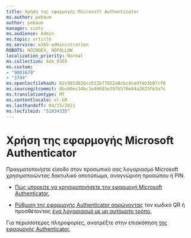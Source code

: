 ```yaml
---
title: Χρήση της εφαρμογής Microsoft Authenticator
ms.author: pebaum
author: pebaum
manager: scotv
ms.audience: Admin
ms.topic: article
ms.service: o365-administration
ROBOTS: NOINDEX, NOFOLLOW
localization_priority: Normal
ms.collection: Adm_O365
ms.custom:
- "9001679"
- "3744"
ms.openlocfilehash: 62c981d616cc612b77922a8cbc4cedf4b3b87cf0
ms.sourcegitcommit: 8bc60ec34bc1e40685e3976576e04a2623f63a7c
ms.translationtype: MT
ms.contentlocale: el-GR
ms.lasthandoff: 04/15/2021
ms.locfileid: "51834335"
---
```

# <a name="using-the-microsoft-authenticator-app"></a>Χρήση της εφαρμογής Microsoft Authenticator

Πραγματοποιήστε είσοδο στον προσωπικό σας λογαριασμό Microsoft χρησιμοποιώντας δακτυλικό αποτύπωμα, αναγνώριση προσώπου ή PIN.

- [Πώς μπορείτε να χρησιμοποιήσετε την εφαρμογή Microsoft Authenticator.](https://support.microsoft.com/help/4026727/microsoft-account-how-to-use-the-microsoft-authenticator-app) 

- [Ρύθμιση της εφαρμογής Authenticator σαρώνοντας](https://docs.microsoft.com/azure/active-directory/user-help/security-info-setup-auth-app) τον κωδικό QR ή προσθέτοντας [ένα λογαριασμό με μη αυτόματο τρόπο.](https://docs.microsoft.com/azure/active-directory/user-help/user-help-auth-app-add-account-manual)  

Για περισσότερες πληροφορίες, ανατρέξτε στην επισκόπηση [της εφαρμογής Authenticator.](https://docs.microsoft.com/azure/active-directory/user-help/user-help-auth-app-overview)
